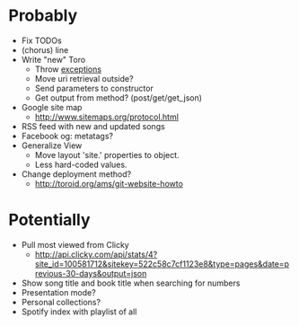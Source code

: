 Probably
===
- Fix TODOs
- (chorus) line
- Write "new" Toro
	- Throw [exceptions](http://www.php.net/manual/en/class.exception.php)
	- Move uri retrieval outside?
	- Send parameters to constructor
	- Get output from method? (post/get/get_json)
- Google site map
	- http://www.sitemaps.org/protocol.html
- RSS feed with new and updated songs
- Facebook og: metatags?
- Generalize View
	- Move layout 'site.' properties to object.
	- Less hard-coded values.
- Change deployment method?
	- http://toroid.org/ams/git-website-howto

Potentially
===
- Pull most viewed from Clicky
	- http://api.clicky.com/api/stats/4?site_id=100581712&sitekey=522c58c7cf1123e8&type=pages&date=previous-30-days&output=json
- Show song title and book title when searching for numbers
- Presentation mode?
- Personal collections?
- Spotify index with playlist of all
